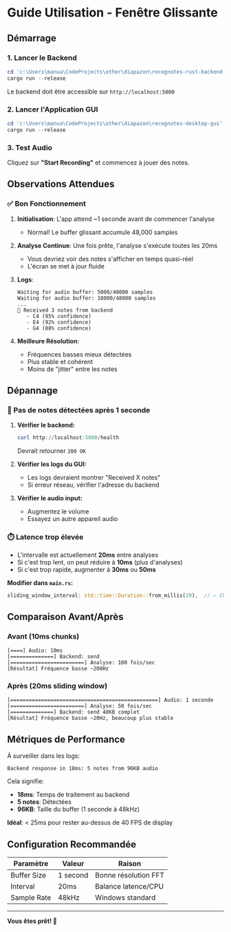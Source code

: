 # Guide Utilisation - Fenêtre Glissante

## Démarrage

### 1. Lancer le Backend

```powershell
cd 'c:\Users\manua\CodeProjects\other\diapazon\recognotes-rust-backend'
cargo run --release
```

Le backend doit être accessible sur `http://localhost:5000`

### 2. Lancer l'Application GUI

```powershell
cd 'c:\Users\manua\CodeProjects\other\diapazon\recognotes-desktop-gui'
cargo run --release
```

### 3. Test Audio

Cliquez sur **"Start Recording"** et commencez à jouer des notes.

## Observations Attendues

### ✅ Bon Fonctionnement

1. **Initialisation**: L'app attend ~1 seconde avant de commencer l'analyse
   - Normal! Le buffer glissant accumule 48,000 samples

2. **Analyse Continue**: Une fois prête, l'analyse s'exécute toutes les 20ms
   - Vous devriez voir des notes s'afficher en temps quasi-réel
   - L'écran se met à jour fluide

3. **Logs**:
   ```
   Waiting for audio buffer: 5000/48000 samples
   Waiting for audio buffer: 10000/48000 samples
   ...
   🎵 Received 3 notes from backend
      - C4 (95% confidence)
      - E4 (92% confidence)
      - G4 (88% confidence)
   ```

4. **Meilleure Résolution**: 
   - Fréquences basses mieux détectées
   - Plus stable et cohérent
   - Moins de "jitter" entre les notes

## Dépannage

### 🔴 Pas de notes détectées après 1 seconde

1. **Vérifier le backend:**
   ```powershell
   curl http://localhost:5000/health
   ```
   Devrait retourner `200 OK`

2. **Vérifier les logs du GUI:**
   - Les logs devraient montrer "Received X notes"
   - Si erreur réseau, vérifier l'adresse du backend

3. **Vérifier le audio input:**
   - Augmentez le volume
   - Essayez un autre appareil audio

### ⏱️ Latence trop élevée

- L'intervalle est actuellement **20ms** entre analyses
- Si c'est trop lent, on peut réduire à **10ms** (plus d'analyses)
- Si c'est trop rapide, augmenter à **30ms** ou **50ms**

**Modifier dans `main.rs`:**
```rust
sliding_window_interval: std::time::Duration::from_millis(20),  // ← Changer ici
```

## Comparaison Avant/Après

### Avant (10ms chunks)
```
[====] Audio: 10ms
[==============] Backend: send
[========================] Analyse: 100 fois/sec
[Résultat] Fréquence basse ~200Hz
```

### Après (20ms sliding window)
```
[================================================] Audio: 1 seconde
[========================] Analyse: 50 fois/sec
[==============] Backend: send 48KB complet
[Résultat] Fréquence basse ~20Hz, beaucoup plus stable
```

## Métriques de Performance

À surveiller dans les logs:

```
Backend response in 18ms: 5 notes from 96KB audio
```

Cela signifie:
- **18ms**: Temps de traitement au backend
- **5 notes**: Détectées
- **96KB**: Taille du buffer (1 seconde à 48kHz)

**Idéal**: < 25ms pour rester au-dessus de 40 FPS de display

## Configuration Recommandée

| Paramètre | Valeur | Raison |
|-----------|--------|--------|
| Buffer Size | 1 second | Bonne résolution FFT |
| Interval | 20ms | Balance latence/CPU |
| Sample Rate | 48kHz | Windows standard |

---

**Vous êtes prêt! 🎉**
